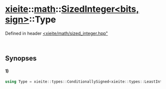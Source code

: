 # [xieite](../../../../../xieite.md)\:\:[math](../../../../../math.md)\:\:[SizedInteger<bits, sign>](../../../integer.md)\:\:Type
Defined in header [<xieite/math/sized_integer.hpp"](../../../../../../include/xieite/math/sized_integer.hpp)

&nbsp;

## Synopses
#### 1)
```cpp
using Type = xieite::types::ConditionallySigned<xieite::types::LeastInteger<bits>, sign>;
```
